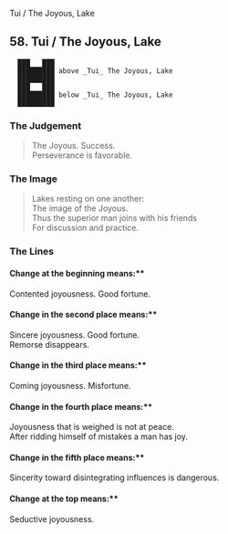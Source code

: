 Tui / The Joyous, Lake
## 58. Tui / The Joyous, Lake
      ███   ███
      █████████ above _Tui_ The Joyous, Lake  
      █████████
      ███   ███
      █████████ below _Tui_ The Joyous, Lake  
      █████████
### The Judgement
> The Joyous. Success.  
 Perseverance is favorable.
### The Image
> Lakes resting on one another:  
 The image of the Joyous.  
 Thus the superior man joins with his friends  
 For discussion and practice.
### The Lines

#### Change at the beginning means:**  
 Contented joyousness. Good fortune.
#### Change in the second place means:**  
 Sincere joyousness. Good fortune.  
 Remorse disappears.
#### Change in the third place means:**  
 Coming joyousness. Misfortune.
#### Change in the fourth place means:**  
 Joyousness that is weighed is not at peace.  
 After ridding himself of mistakes a man has joy.
#### Change in the fifth place means:**  
 Sincerity toward disintegrating influences is dangerous.
#### Change at the top means:**  
 Seductive joyousness.



